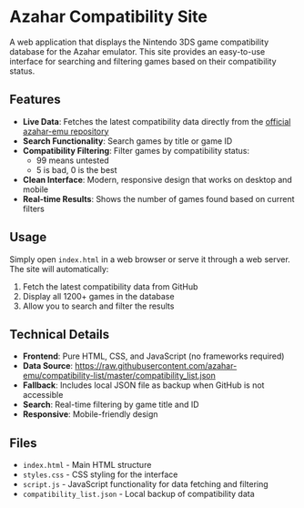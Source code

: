 # Azahar Compatibility Site

A web application that displays the Nintendo 3DS game compatibility database for the Azahar emulator. This site provides an easy-to-use interface for searching and filtering games based on their compatibility status.

## Features

- **Live Data**: Fetches the latest compatibility data directly from the [official azahar-emu repository](https://github.com/azahar-emu/compatibility-list)
- **Search Functionality**: Search games by title or game ID
- **Compatibility Filtering**: Filter games by compatibility status:
   - 99 means untested
   - 5 is bad, 0 is the best 
- **Clean Interface**: Modern, responsive design that works on desktop and mobile
- **Real-time Results**: Shows the number of games found based on current filters

## Usage

Simply open `index.html` in a web browser or serve it through a web server. The site will automatically:

1. Fetch the latest compatibility data from GitHub
2. Display all 1200+ games in the database
3. Allow you to search and filter the results

## Technical Details

- **Frontend**: Pure HTML, CSS, and JavaScript (no frameworks required)
- **Data Source**: https://raw.githubusercontent.com/azahar-emu/compatibility-list/master/compatibility_list.json
- **Fallback**: Includes local JSON file as backup when GitHub is not accessible
- **Search**: Real-time filtering by game title and ID
- **Responsive**: Mobile-friendly design

## Files

- `index.html` - Main HTML structure
- `styles.css` - CSS styling for the interface
- `script.js` - JavaScript functionality for data fetching and filtering
- `compatibility_list.json` - Local backup of compatibility data
